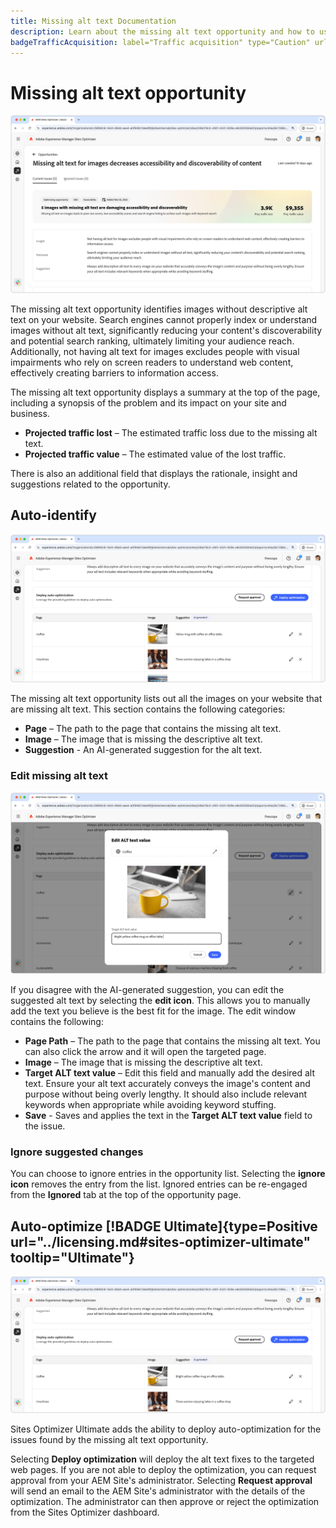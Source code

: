 ```yaml
---
title: Missing alt text Documentation
description: Learn about the missing alt text opportunity and how to use it to improve engagement on your website.
badgeTrafficAcquisition: label="Traffic acquisition" type="Caution" url="../../opportunity-types/traffic-acquisition.md" tooltip="Traffic acquisition"
---
```


# Missing alt text opportunity

![Missing alt text opportunity](./assets/missing-alt-text/hero.png)

The missing alt text opportunity identifies images without descriptive alt text on your website. Search engines cannot properly index or understand images without alt text, significantly reducing your content's discoverability and potential search ranking, ultimately limiting your audience reach. Additionally, not having alt text for images excludes people with visual impairments who rely on screen readers to understand web content, effectively creating barriers to information access.

The missing alt text opportunity displays a summary at the top of the page, including a synopsis of the problem and its impact on your site and business.

* **Projected traffic lost** – The estimated traffic loss due to the missing alt text.
* **Projected traffic value** – The estimated value of the lost traffic.

There is also an additional field that displays the rationale, insight and suggestions related to the opportunity.

## Auto-identify

![Auto-identify missing alt text](./assets/missing-alt-text/auto-identify.png)

The missing alt text opportunity lists out all the images on your website that are missing alt text. This section contains the following categories:

* **Page** – The path to the page that contains the missing alt text.
* **Image** – The image that is missing the descriptive alt text.
* **Suggestion** - An AI-generated suggestion for the alt text.

### Edit missing alt text

![Edit missing alt text](./assets/missing-alt-text/edit-alt-text-value.png)

If you disagree with the AI-generated suggestion, you can edit the suggested alt text by selecting the **edit icon**. This allows you to manually add the text you believe is the best fit for the image. The edit window contains the following:

* **Page Path** – The path to the page that contains the missing alt text. You can also click the arrow and it will open the targeted page.
* **Image** – The image that is missing the descriptive alt text.
* **Target ALT text value** – Edit this field and manually add the desired alt text. Ensure your alt text accurately conveys the image's content and purpose without being overly lengthy. It should also include relevant keywords when appropriate while avoiding keyword stuffing.
* **Save** - Saves and applies the text in the **Target ALT text value** field to the issue.

### Ignore suggested changes

You can choose to ignore entries in the opportunity list. Selecting the **ignore icon** removes the entry from the list. Ignored entries can be re-engaged from the **Ignored** tab at the top of the opportunity page.

## Auto-optimize [!BADGE Ultimate]{type=Positive url="../licensing.md#sites-optimizer-ultimate" tooltip="Ultimate"}

![Auto-optimize missing alt text](./assets/missing-alt-text/auto-optimize.png)

Sites Optimizer Ultimate adds the ability to deploy auto-optimization for the issues found by the missing alt text opportunity. <!--- TBD-need more in-depth and opportunity specific information here. What does the auto-optimization do?-->

Selecting **Deploy optimization** will deploy the alt text fixes to the targeted web pages. If you are not able to deploy the optimization, you can request approval from your AEM Site's administrator. Selecting **Request approval** will send an email to the AEM Site's administrator with the details of the optimization. The administrator can then approve or reject the optimization from the Sites Optimizer dashboard.
